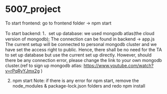 # 5007_project
To start frontend: go to frontend folder -> npm start

To start backend:
1．set up database:  we used mongodb atlas(the cloud version of mongodb); The connection can be found in backend -> app.js 
The current setup will be connected to personal mongodb cluster and we have set the access right to public. Hence, there shall be no need for the TA to set up database but use the current set up directly. 
However, should there be any connection error, please change the link to your own mongodb cluster.(ref to sign up mongodb atlas: https://www.youtube.com/watch?v=rPqRyYJmx2g )
 
2. npm start
Note: if there is any error for npm start, remove the node_modules & package-lock.json folders and redo npm install
